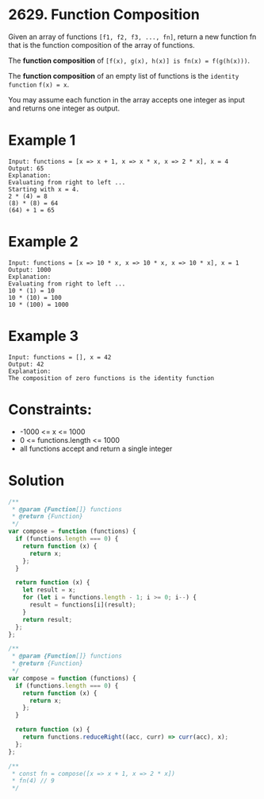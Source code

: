 # 2629. Function Composition

Given an array of functions `[f1, f2, f3, ..., fn]`, return a new function fn that is the function composition of the array of functions.

The **function composition** of `[f(x), g(x), h(x)] is fn(x) = f(g(h(x)))`.

The **function composition** of an empty list of functions is the `identity function` `f(x) = x`.

You may assume each function in the array accepts one integer as input and returns one integer as output.

# Example 1

```
Input: functions = [x => x + 1, x => x * x, x => 2 * x], x = 4
Output: 65
Explanation:
Evaluating from right to left ...
Starting with x = 4.
2 * (4) = 8
(8) * (8) = 64
(64) + 1 = 65
```

# Example 2

```
Input: functions = [x => 10 * x, x => 10 * x, x => 10 * x], x = 1
Output: 1000
Explanation:
Evaluating from right to left ...
10 * (1) = 10
10 * (10) = 100
10 * (100) = 1000
```

# Example 3

```
Input: functions = [], x = 42
Output: 42
Explanation:
The composition of zero functions is the identity function
```

# Constraints:

- -1000 <= x <= 1000
- 0 <= functions.length <= 1000
- all functions accept and return a single integer

# Solution

```js
/**
 * @param {Function[]} functions
 * @return {Function}
 */
var compose = function (functions) {
  if (functions.length === 0) {
    return function (x) {
      return x;
    };
  }

  return function (x) {
    let result = x;
    for (let i = functions.length - 1; i >= 0; i--) {
      result = functions[i](result);
    }
    return result;
  };
};
```

```js
/**
 * @param {Function[]} functions
 * @return {Function}
 */
var compose = function (functions) {
  if (functions.length === 0) {
    return function (x) {
      return x;
    };
  }

  return function (x) {
    return functions.reduceRight((acc, curr) => curr(acc), x);
  };
};

/**
 * const fn = compose([x => x + 1, x => 2 * x])
 * fn(4) // 9
 */
```
